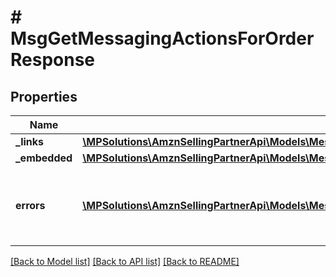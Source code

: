 # # MsgGetMessagingActionsForOrderResponse

## Properties

Name | Type | Description | Notes
------------ | ------------- | ------------- | -------------
**_links** | [**\MPSolutions\AmznSellingPartnerApi\Models\Messaging\MsgGetMessagingActionsForOrderResponseLinks**](MsgGetMessagingActionsForOrderResponseLinks.md) |  | [optional]
**_embedded** | [**\MPSolutions\AmznSellingPartnerApi\Models\Messaging\MsgGetMessagingActionsForOrderResponseEmbedded**](MsgGetMessagingActionsForOrderResponseEmbedded.md) |  | [optional]
**errors** | [**\MPSolutions\AmznSellingPartnerApi\Models\Messaging\MsgError[]**](MsgError.md) | A list of error responses returned when a request is unsuccessful. | [optional]

[[Back to Model list]](../../README.md#models) [[Back to API list]](../../README.md#endpoints) [[Back to README]](../../README.md)
